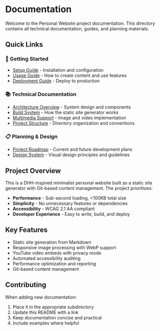 # Documentation

Welcome to the Personal Website project documentation. This directory contains all technical documentation, guides, and planning materials.

## Quick Links

### 🚀 Getting Started
- [Setup Guide](./guides/SETUP.md) - Installation and configuration
- [Usage Guide](./guides/USAGE.md) - How to create content and use features
- [Deployment Guide](./guides/DEPLOYMENT.md) - Deploy to production

### 📚 Technical Documentation
- [Architecture Overview](./technical/ARCHITECTURE.md) - System design and components
- [Build System](./technical/BUILD_SYSTEM.md) - How the static site generator works
- [Multimedia Support](./technical/MULTIMEDIA.md) - Image and video implementation
- [Project Structure](./PROJECT_STRUCTURE.md) - Directory organization and conventions

### 📋 Planning & Design
- [Project Roadmap](./planning/ROADMAP.md) - Current and future development plans
- [Design System](./planning/DESIGN_SYSTEM.md) - Visual design principles and guidelines

## Project Overview

This is a DHH-inspired minimalist personal website built as a static site generator with Git-based content management. The project prioritizes:

- **Performance** - Sub-second loading, <100KB total size
- **Simplicity** - No unnecessary features or dependencies
- **Accessibility** - WCAG 2.1 AA compliant
- **Developer Experience** - Easy to write, build, and deploy

## Key Features

- Static site generation from Markdown
- Responsive image processing with WebP support
- YouTube video embeds with privacy mode
- Automated accessibility auditing
- Performance optimization and reporting
- Git-based content management

## Contributing

When adding new documentation:
1. Place it in the appropriate subdirectory
2. Update this README with a link
3. Keep documentation concise and practical
4. Include examples where helpful 